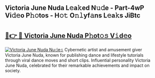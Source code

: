 ## Victoria June Nuda L𝚎a𝚔ed N𝚞𝚍e - Part-4wP Vi𝚍𝚎o P𝚑𝚘tos - H𝚘𝚝 O𝚗𝚕yf𝚊ns L𝚎a𝚔s JiBtc

# <h2><a href="http://kf9jhv.oniu.top/?m=Victoria+June+Nuda">🔗👉 🔴 Victoria June Nuda P𝚑ot𝚘𝚜 V𝚒d𝚎o</a></h2>

[![Victoria June Nuda Nu𝚍e𝚜](https://i.imgur.com/0qMVB7G.gif)](http://kf9jhv.oniu.top/?m=Victoria+June+Nuda)
Cybernetic artist and amusement giver Victoria June Nuda, known for publishing dance and lifestyle tutorials through viral dance moves and short clips. Influential personality Victoria June Nuda, celebrated for their remarkable achievements and impact on society.  
